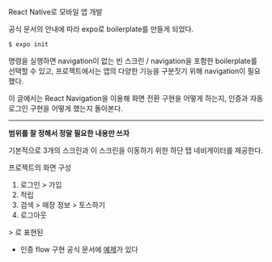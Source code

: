 React Native로 모바일 앱 개발

공식 문서의 안내에 따라 expo로 boilerplate를 만들게 되었다.
```bash
$ expo init
```
명령을 실행하면 navigation이 없는 빈 스크린 / navigation을 포함한 boilerplate를 선택할 수 있고, 프로젝트에서는 앱의 다양한 기능을 구분짓기 위해 navigation이 필요했다.

이 글에서는 React Navigation을 이용해 화면 전환 구현을 어떻게 하는지, 인증과 자동 로그인 구현을 어떻게 했는지 돌아본다.

---

**범위를 잘 정해서 정말 필요한 내용만 쓰자**

기본적으로 3개의 스크린과 이 스크린을 이동하기 위한 하단 탭 네비게이터를 제공한다.

프로젝트의  화면 구성
1. 로그인 > 가입
2. 적립
3. 검색 > 매장 정보 > 토스하기
4. 로그아웃

\> 로 표현된

- 인증 flow 구현
공식 문서에 [예제]([https://reactnavigation.org/docs/en/auth-flow.html](https://reactnavigation.org/docs/en/auth-flow.html))가 있다
<!--stackedit_data:
eyJoaXN0b3J5IjpbLTEyNTEzMzUyMzcsLTIwOTk1MDA0NDcsMT
A2OTYyMDcxNV19
-->